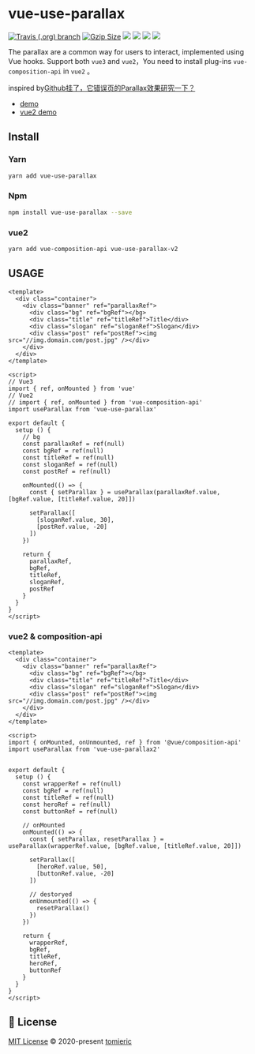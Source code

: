 # vue-use-parallax

<a href="https://travis-ci.org/tomieric/vue-use-parallax"><img alt="Travis (.org) branch" src="https://img.shields.io/travis/tomieric/vue-use-parallax/master.svg?logoColor=%23666666&style=flat-square"></a>
<a href="https://unpkg.com/vue-use-parallax/dist/vue-use-parallax.esm-browser.js"><img src="https://img.badgesize.io/https://unpkg.com/vue-use-parallax/dist/vue-use-parallax.esm-browser.js?compression=gzip&style=flat-square" alt="Gzip Size" /></a>
<a href="https://www.npmjs.com/package/vue-use-parallax"><img src="https://img.shields.io/npm/v/vue-use-parallax.svg?colorB=brightgreen&style=flat-square"></a>
<a href="https://github.com/tomieric/vue-use-parallax/tree/master/tests/unit"><img src="https://img.shields.io/badge/tested_with-jest-99424f.svg?style=flat-square"></a>
<a href="http://hits.dwyl.io/tomieric/vue-use-parallax" alt="hit count"><img src="http://hits.dwyl.io/tomieric/vue-use-parallax.svg" /></a>
<a href="http://hits.dwyl.io/tomieric/vue-use-parallax" alt="downloads"><img src="https://img.shields.io/npm/tomieric/vue-use-parallax.svg?style=flat-square" /></a>

The parallax are a common way for users to interact, implemented using Vue hooks. Support both `vue3` and `vue2`，You need to install plug-ins `vue-composition-api` in `vue2` 。

inspired by[Github挂了，它错误页的Parallax效果研究一下？](https://www.bilibili.com/video/BV1Lf4y1R779)

* [demo](https://tomieric.github.io/vue-use-parallax/)
* [vue2 demo](https://tomieric.github.io/vue-use-parallax/vue2-demo/)

## Install

### Yarn

```bash
yarn add vue-use-parallax
```

### Npm

```bash
npm install vue-use-parallax --save
```

### vue2

```bash
yarn add vue-composition-api vue-use-parallax-v2
```

## USAGE

```vue
<template>
  <div class="container">
    <div class="banner" ref="parallaxRef">
      <div class="bg" ref="bgRef"></bg>
      <div class="title" ref="titleRef">Title</div>
      <div class="slogan" ref="sloganRef">Slogan</div>
      <div class="post" ref="postRef"><img src="//img.domain.com/post.jpg" /></div>
    </div>
  </div>
</template>

<script>
// Vue3
import { ref, onMounted } from 'vue'
// Vue2
// import { ref, onMounted } from 'vue-composition-api'
import useParallax from 'vue-use-parallax'

export default {
  setup () {
    // bg
    const parallaxRef = ref(null)
    const bgRef = ref(null)
    const titleRef = ref(null)
    const sloganRef = ref(null)
    const postRef = ref(null)

    onMounted(() => {
      const { setParallax } = useParallax(parallaxRef.value, [bgRef.value, [titleRef.value, 20]])

      setParallax([
        [sloganRef.value, 30],
        [postRef.value, -20]
      ])
    })

    return {
      parallaxRef,
      bgRef,
      titleRef,
      sloganRef,
      postRef
    }
  }
}
</script>
```

### vue2 & composition-api

```vue
<template>
  <div class="container">
    <div class="banner" ref="parallaxRef">
      <div class="bg" ref="bgRef"></bg>
      <div class="title" ref="titleRef">Title</div>
      <div class="slogan" ref="sloganRef">Slogan</div>
      <div class="post" ref="postRef"><img src="//img.domain.com/post.jpg" /></div>
    </div>
  </div>
</template>

<script>
import { onMounted, onUnmounted, ref } from '@vue/composition-api'
import useParallax from 'vue-use-parallax2'


export default {
  setup () {
    const wrapperRef = ref(null)
    const bgRef = ref(null)
    const titleRef = ref(null)
    const heroRef = ref(null)
    const buttonRef = ref(null)

    // onMounted
    onMounted(() => {
      const { setParallax, resetParallax } = useParallax(wrapperRef.value, [bgRef.value, [titleRef.value, 20]])

      setParallax([
        [heroRef.value, 50],
        [buttonRef.value, -20]
      ])
      
      // destoryed
      onUnmounted(() => {
        resetParallax()
      })
    })

    return {
      wrapperRef,
      bgRef,
      titleRef,
      heroRef,
      buttonRef
    }
  }
}
</script>
```

## 📄 License

[MIT License](https://github.com/tomieric/vue-use-parallax/blob/master/LICENSE) © 2020-present [tomieric](https://github.com/tomieric)